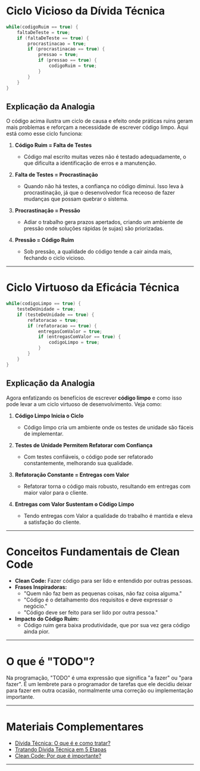 # Ciclo Vicioso da Dívida Técnica

```java
while(codigoRuim == true) {
    faltaDeTeste = true;
    if (faltaDeTeste == true) {
        procrastinacao = true;
        if (procrastinacao == true) {
            pressao = true;
            if (pressao == true) {
                codigoRuim = true;
            }
        }
    }
}
```

## Explicação da Analogia
O código acima ilustra um ciclo de causa e efeito onde práticas ruins geram mais problemas e reforçam a necessidade de escrever código limpo. Aqui está como esse ciclo funciona:

1. **Código Ruim = Falta de Testes**
   - Código mal escrito muitas vezes não é testado adequadamente, o que dificulta a identificação de erros e a manutenção.

2. **Falta de Testes = Procrastinação**
   - Quando não há testes, a confiança no código diminui. Isso leva à procrastinação, já que o desenvolvedor fica receoso de fazer mudanças que possam quebrar o sistema.

3. **Procrastinação = Pressão**
   - Adiar o trabalho gera prazos apertados, criando um ambiente de pressão onde soluções rápidas (e sujas) são priorizadas.

4. **Pressão = Código Ruim**
   - Sob pressão, a qualidade do código tende a cair ainda mais, fechando o ciclo vicioso.

---

# Ciclo Virtuoso da Eficácia Técnica

```java
while(codigoLimpo == true) {
    testeDeUnidade = true;
    if (testeDeUnidade == true) {
        refatoracao = true;
        if (refatoracao == true) {
            entregasComValor = true;
            if (entregasComValor == true) {
                codigoLimpo = true;
            }
        }
    }
}
```

## Explicação da Analogia
Agora enfatizando os benefícios de escrever **código limpo** e como isso pode levar a um ciclo virtuoso de desenvolvimento. Veja como:

1. **Código Limpo Inicia o Ciclo**
   - Código limpo cria um ambiente onde os testes de unidade são fáceis de implementar.

2. **Testes de Unidade Permitem Refatorar com Confiança**
   - Com testes confiáveis, o código pode ser refatorado constantemente, melhorando sua qualidade.

3. **Refatoração Constante = Entregas com Valor**
   - Refatorar torna o código mais robusto, resultando em entregas com maior valor para o cliente.

4. **Entregas com Valor Sustentam o Código Limpo**
   - Tendo entregas com Valor a qualidade do trabalho é mantida e eleva a satisfação do cliente.

---

# Conceitos Fundamentais de Clean Code

- **Clean Code:** Fazer código para ser lido e entendido por outras pessoas.
- **Frases Inspiradoras:**
  - "Quem não faz bem as pequenas coisas, não faz coisa alguma."
  - "Código é o detalhamento dos requisitos e deve expressar o negócio."
  - "Código deve ser feito para ser lido por outra pessoa."
- **Impacto do Código Ruim:**
  - Código ruim gera baixa produtividade, que por sua vez gera código ainda pior.

---

# O que é "TODO"?
Na programação, "TODO" é uma expressão que significa "a fazer" ou "para fazer". É um lembrete para o programador de tarefas que ele decidiu deixar para fazer em outra ocasião, normalmente uma correção ou implementação importante.

---

# Materiais Complementares

- [Dívida Técnica: O que é e como tratar?](https://artesoftware.com.br/2019/02/10/divida-tecnica/)
- [Tratando Dívida Técnica em 5 Etapas](https://artesoftware.com.br/2019/02/10/tratando-divida-tecnica-5-etapas/)
- [Clean Code: Por que é importante?](https://artesoftware.com.br/2020/08/02/clean-code/)

---

